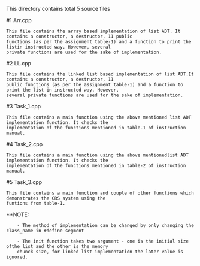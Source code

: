 This directory contains total 5 source files


#1 Arr.cpp


    This file contains the array based implementation of list ADT. It contains a constructor, a destructor, 11 public 
    functions (as per the assignment table-1) and a function to print the listin instructed way. However, several 
    private functions are used for the sake of implementation.
#2 LL.cpp


    This file contains the linked list based implementation of list ADT.It contains a constructor, a destructor, 11
    public functions (as per the assignment table-1) and a function to print the list in instructed way. However, 
    several private functions are used for the sake of implementation.
#3 Task_1.cpp


    This file contains a main function using the above mentioned list ADT implementation function. It checks the 
    implementation of the functions mentioned in table-1 of instruction manual.
#4 Task_2.cpp


    This file contains a main function using the above mentionedlist ADT implementation function. It checks the
    implementation of the functions mentioned in table-2 of instruction manual.
#5 Task_3.cpp


    This file contains a main function and couple of other functions which demonstrates the CRS system using the
    funtions from table-1.


**NOTE: 

        - The method of implementation can be changed by only changing the class_name in #define segment

        - The init function takes two argument - one is the initial size ofthe list and the other is the memory 
        chunck size, for linked list implementation the later value is ignored.
